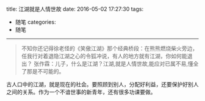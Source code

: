 title: 江湖就是人情世故
date: 2016-05-02 17:27:30
tags:
- 随笔
categories:
- 随笔
---

> 不知你还记得徐老怪的《笑傲江湖》那个经典桥段：在熊熊燃烧柴火旁边，任我行对着退隐江湖之心的令狐冲说，有人的地方就有江湖，你如何能退出？
> 张作霖：儿子，什么是江湖？江湖,就是人情世故,能应对已属不易,懂全了那是不可能的。

古人口中的江湖，就是现在的社会。要照顾到别人，分配好利益，还要保护好别人之间的关系。作为一个不谙世事的新青年，还有很多功课要做。

